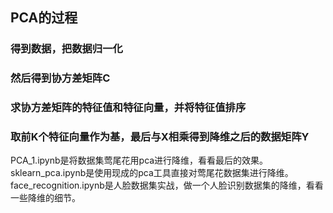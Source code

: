 ## PCA的过程

### 得到数据，把数据归一化

### 然后得到协方差矩阵C

### 求协方差矩阵的特征值和特征向量，并将特征值排序

### 取前K个特征向量作为基，最后与X相乘得到降维之后的数据矩阵Y  
  

 PCA_1.ipynb是将数据集莺尾花用pca进行降维，看看最后的效果。  
 sklearn_pca.ipynb是使用现成的pca工具直接对莺尾花数据集进行降维。  
 face_recognition.ipynb是人脸数据集实战，做一个人脸识别数据集的降维，看看一些降维的细节。